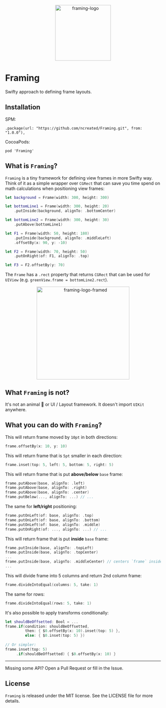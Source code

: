 <p align="center">
<img width="180" alt="framing-logo" src="https://cloud.githubusercontent.com/assets/2358722/20908023/2604621e-bb52-11e6-8616-456d85f4be77.png">
</p>

# Framing
Swifty approach to defining frame layouts.

## Installation

SPM:
```
.package(url: "https://github.com/ncreated/Framing.git", from: "1.0.0"),
```

CocoaPods:
```
pod 'Framing'
```

## What is `Framing`?

`Framing` is a tiny framework for defining view frames in more Swifty way. Think of it as a simple wrapper over `CGRect` that can save you time spend on math calculations when positioning view frames:

```swift
let background = Frame(width: 300, height: 300)

let bottomLine1 = Frame(width: 300, height: 20)
    .putInside(background, alignTo: .bottomCenter)

let bottomLine2 = Frame(width: 300, height: 30)
    .putAbove(bottomLine1)

let F1 = Frame(width: 50, height: 180)
    .putInside(background, alignTo: .middleLeft)
    .offsetBy(x: 90, y: -10)

let F2 = Frame(width: 70, height: 50)
    .putOnRight(of: F1, alignTo: .top)

let F3 = F2.offsetBy(y: 70)
```

The `Frame` has a `.rect` property that returns `CGRect` that can be used for `UIView` (e.g. `greenView.frame = bottomLine2.rect`).

<p align="center">
<img width="300" alt="framing-logo-framed" src="https://cloud.githubusercontent.com/assets/2358722/20908037/377e563a-bb52-11e6-8822-20788d21b311.png">
</p>

## What `Framing` is not?
It's not an animal :pig: or UI / Layout framework. It doesn't import `UIKit` anywhere.

## What you can do with `Framing`?
This will return frame moved by `10pt` in both directions:
```swift
frame.offsetBy(x: 10, y: 10)
```

This will return frame that is `5pt` smaller in each direction:
```swift
frame.inset(top: 5, left: 5, bottom: 5, right: 5)
```

This will return frame that is put **above/below** `base` frame:
```swift
frame.putAbove(base, alignTo: .left)
frame.putAbove(base, alignTo: .right)
frame.putAbove(base, alignTo: .center)
frame.putBelow(..., alignTo: ...) // ...
```

The same for **left/right** positioning:
```swift
frame.putOnLeft(of: base, alignTo: .top)
frame.putOnLeft(of: base, alignTo: .bottom)
frame.putOnLeft(of: base, alignTo: .middle)
frame.putOnRight(of: ..., alignTo: ...) // ...
```

This will return frame that is put **inside** `base` frame:
```swift
frame.putInside(base, alignTo: .topLeft)
frame.putInside(base, alignTo: .topCenter)
...
frame.putInside(base, alignTo: .middleCenter) // centers `frame` inside `base`
...
```

This will divide frame into 5 columns and return 2nd column frame:
```swift
frame.divideIntoEqual(columns: 5, take: 1)
```

The same for rows:
```swift
frame.divideIntoEqual(rows: 5, take: 1)
```

It's also possible to apply transforms conditionally:
```swift
let shouldBeOffsetted: Bool = ...
frame.if(condition: shouldBeOffsetted,
         then: { $0.offsetBy(x: 10).inset(top: 5) },
         else: { $0.inset(top: 5) })
         
// Or simpler:
frame.inset(top: 5)
     .if(shouldBeOffsetted) { $0.offsetBy(x: 10) }
```

---
Missing some API? Open a Pull Request or fill in the Issue.

## License

`Framing` is released under the MIT license. See the LICENSE file for more details.
